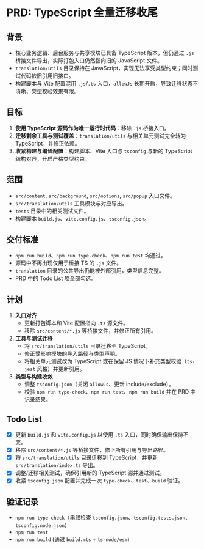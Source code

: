 # PRD: TypeScript 全量迁移收尾

## 背景

- 核心业务逻辑、后台服务与共享模块已具备 TypeScript 版本，但仍通过 `.js` 桥接文件导出，实际打包入口仍然指向旧的 JavaScript 文件。
- `translation/utils` 目录保持在 JavaScript，实现无法享受类型约束；同时测试代码依旧引用旧接口。
- 构建脚本与 Vite 配置混用 `.js`/`.ts` 入口，`allowJs` 长期开启，导致迁移状态不清晰、类型校验效果有限。

## 目标

1. **使用 TypeScript 源码作为唯一运行时代码**：移除 `.js` 桥接入口。
2. **迁移剩余工具与测试覆盖**：`translation/utils` 与相关单元测试完全转为 TypeScript，并修正依赖。
3. **收紧构建与编译配置**：构建脚本、Vite 入口与 `tsconfig` 与新的 TypeScript 结构对齐，开启严格类型约束。

## 范围

- `src/content`, `src/background`, `src/options`, `src/popup` 入口文件。
- `src/translation/utils` 工具模块与对应导出。
- `tests` 目录中的相关测试文件。
- 构建脚本 `build.js`、`vite.config.js`、`tsconfig.json`。

## 交付标准

- `npm run build`、`npm run type-check`、`npm run test` 均通过。
- 源码中不再出现仅用于桥接 TS 的 `.js` 文件。
- `translation` 目录的公共导出仍能被外部引用，类型信息完整。
- PRD 中的 Todo List 项全部勾选。

## 计划

1. **入口对齐**  
   - 更新打包脚本和 Vite 配置指向 `.ts` 源文件。  
   - 移除 `src/content/*.js` 等桥接文件，并修正所有引用。
2. **工具与测试迁移**  
   - 将 `src/translation/utils` 目录迁移至 TypeScript。  
   - 修正受影响模块的导入路径与类型声明。  
   - 将相关单元测试改为 TypeScript 或在保留 JS 情况下补充类型校验（`ts-jest` 风格）并更新引用。
3. **类型与构建收敛**  
   - 调整 `tsconfig.json`（关闭 `allowJs`、更新 include/exclude）。  
   - 校验 `npm run type-check`、`npm run test`、`npm run build` 并在 PRD 中记录结果。

## Todo List

- [x] 更新 `build.js` 和 `vite.config.js` 以使用 `.ts` 入口，同时确保输出保持不变。
- [x] 移除 `src/content/*.js` 等桥接文件，修正所有引用与导出路径。
- [x] 将 `src/translation/utils` 目录迁移到 TypeScript，并更新 `src/translation/index.ts` 导出。
- [x] 调整/迁移相关测试，确保引用新的 TypeScript 源并通过测试。
- [x] 收紧 `tsconfig.json` 配置并完成一次 `type-check`、`test`、`build` 验证。

## 验证记录

- `npm run type-check`（串联检查 `tsconfig.json`、`tsconfig.tests.json`、`tsconfig.node.json`）
- `npm run test`
- `npm run build` (通过 `build.mts` + `ts-node/esm`)
